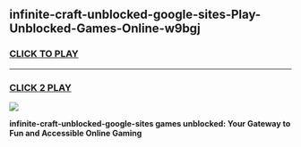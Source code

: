 
## infinite-craft-unblocked-google-sites-Play-Unblocked-Games-Online-w9bgj
<h3>
<a href="https://premium76.site?title=infinite-craft-unblocked-google-sites&ref=25A">CLICK TO PLAY</a></h3>
<hr>

<h3>
<a href="https://premium76.site?title=infinite-craft-unblocked-google-sites&ref=25A">CLICK 2 PLAY</a>
  
</h3>

<a href="https://premium76.site?title=infinite-craft-unblocked-google-sites&ref=25A"><img src="https://clearcache.store/games.png"></a>


**infinite-craft-unblocked-google-sites games unblocked: Your Gateway to Fun and Accessible Online Gaming**
